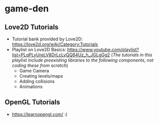 # game-den

## Love2D Tutorials
- Tutorial bank provided by Love2D: https://love2d.org/wiki/Category:Tutorials
- Playlist on Love2D Basics: https://www.youtube.com/playlist?list=PLqPLyUreLV8DrLcLvQQ64Uz_h_JGLgGg2
  (_The tutorials in this playlist include preexisting libraries to the following components, not coding these from scratch_)
  - Game Camera
  - Creating levels/maps
  - Adding collisions
  - Animations


## OpenGL Tutorials
- https://learnopengl.com/
:)
